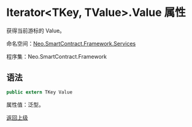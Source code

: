 # Iterator\<TKey, TValue>.Value 属性

获得当前游标的 Value。

命名空间：[Neo.SmartContract.Framework.Services](../../Neo.SmartContract.Framework.Services.md)

程序集：Neo.SmartContract.Framework

## 语法

```c#
public extern TKey Value
```

属性值：泛型。



[返回上级](../Account.md)